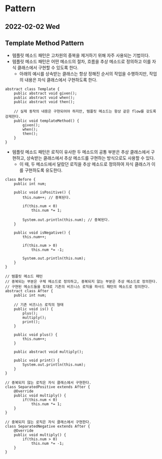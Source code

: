 # Pattern
## 2022-02-02 Wed

## Template Method Pattern
* 템플릿 메소드 패턴은 고차원의 중복을 제거하기 위해 자주 사용되는 기법이다.
* 템플릿 메소드 패턴은 어떤 메소드의 절차, 흐름을 추상 메소드로 정의하고 이를 자식 클래스에서 구현할 수 있도록 한다.
  * 아래의 예시를 상속받는 클래스는 항상 정해진 순서의 작업을 수행하지만, 작업의 내용은 자식 클래스에서 구현하도록 한다.
```
abstract class Template {
    public abstract void given();
    public abstract void when();
    public abstract void then();
    
    // 실제 동작의 내용은 구현되어야 하지만, 템플릿 메소드는 항상 같은 flow를 갖도록 강제한다.
    public void templateMethod() {
        given();
        when();
        then();
    }
}
```
* 템플릿 메소드 패턴은 로직이 유사한 두 메소드의 공통 부분은 추상 클래스에서 구현하고, 상속받는 클래스에서 추상 메소드를 구현하는 방식으로도 사용할 수 있다.
  * 이 때, 두 메소드에서 달랐던 로직을 추상 메소드로 정의하여 자식 클래스가 이를 구현하도록 유도한다.
```
class Before {
    public int num;

    public void isPositive() {
        this.num++; // 중복된다.

        if(this.num < 0)
            this.num *= 1;

        System.out.println(this.num); // 중복된다.
    }

    public void isNegative() {
        this.num++;

        if(this.num > 0)
            this.num *= -1;

        System.out.println(this.num);
    }
}

// 템플릿 메소드 패턴
// 중복되는 부분은 구체 메소드로 정의하고, 중복되지 않는 부분은 추상 메소드로 정의한다.
// 구현된 메소드들을 토대로 기존의 비즈니스 로직을 파사드 패턴의 메소드로 정의한다.
abstract class After {
    public int num;

    // 기존 비즈니스 로직의 형태
    public void is() {
        plus();
        multiply();
        print();
    }

    public void plus() {
        this.num++;
    }

    public abstract void multiply();

    public void print() {
        System.out.println(this.num);
    }
}

// 중복되지 않는 로직은 자식 클래스에서 구현한다.
class SeparatedPositive extends After {
    @Override
    public void multiply() {
        if(this.num < 0)
            this.num *= 1;
    }
}

// 중복되지 않는 로직은 자식 클래스에서 구현한다.
class SeparatedNegative extends After {
    @Override
    public void multiply() {
        if(this.num > 0)
            this.num *= -1;
    }
}
```